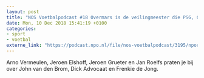 ```yaml
---
layout: post
title: "NOS Voetbalpodcast #18 Overmars is de veilingmeester die PSG, City en Barca tegen elkaar uitspeelt"
date: Mon, 10 Dec 2018 15:41:19 +0100
categories: 
- sport 
- voetbal 
externe_link: "https://podcast.npo.nl/file/nos-voetbalpodcast/3195/nporadio1_nos-voetbalpodcast_20181210_overmars-is-de-veilingmeester-die-psg-city-en-barca-tegen-elkaar-uitspeelt.mp3"
---
```


Arno Vermeulen, Jeroen Elshoff, Jeroen Grueter en Jan Roelfs praten je bij over John van den Brom, Dick Advocaat en Frenkie de Jong.
